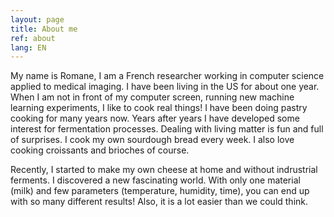 ```yaml
---
layout: page
title: About me
ref: about
lang: EN
---
```


My name is Romane, I am a French researcher working in computer science applied to medical imaging. I have been living in the US for about one year. 
When I am not in front of my computer screen, running new machine learning experiments, I like to cook real things! I have been doing pastry cooking for many years now. Years after years I have developed some interest for fermentation processes. Dealing with living matter is fun and full of surprises. I cook my own sourdough bread every week. I also love cooking croissants and brioches of course.

Recently, I started to make my own cheese at home and without indrustrial ferments. I discovered a new fascinating world. With only one material (milk) and few parameters (temperature, humidity, time), you can end up with so many different results! Also, it is a lot easier than we could think.
